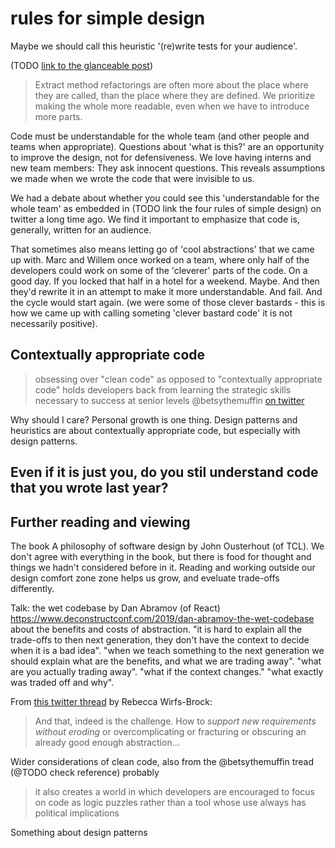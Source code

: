 # rules for simple design

Maybe we should call this heuristic '(re)write tests for your audience'.

(TODO [link to the glanceable post](2021/09/27/tdd-glanceable-tests.html)) 
> Extract method refactorings are often more about the place where they are called, than the place where they are defined.
> We prioritize making the whole more readable, even when we have to introduce more parts.
 
Code must be understandable for the whole team (and other people and teams when
appropriate). Questions about 'what is this?' are an opportunity to improve the
design, not for defensiveness. We love having interns and new team members: They
ask innocent questions. This reveals assumptions we made when we wrote the code
that were invisible to us.

We had a debate about whether you could see this 'understandable for the whole team' as embedded in (TODO link the
four rules of simple design) on twitter a long time ago. We find it important to
emphasize that code is, generally, written for an audience. 

That sometimes also means letting go of 'cool abstractions' that we came up with. Marc and Willem once worked on a team, where only half of the developers could work on some of the 'cleverer' parts of the code. On a good day. If you locked that half in a hotel for a weekend. Maybe. And then they'd rewrite it in an attempt to make it more understandable. And fail. And the cycle would start again. (we were some of those clever bastards - this is how we came up with calling someting 'clever bastard code' it is not necessarily positive).

Contextually appropriate code
----


>obsessing over "clean code" as opposed to "contextually appropriate code" holds
>developers back from learning the strategic skills necessary to success at
>senior levels
@betsythemuffin [on twitter](https://twitter.com/betsythemuffin/status/1280930684819787776)

Why should I care? Personal growth is one thing. Design patterns and heuristics are about contextually appropriate code, but especially with design patterns. 

Even if it is just you, do you stil understand code that you wrote last year?
-----

Further reading and viewing
----

The book A philosophy of software design by John Ousterhout (of TCL). We don't agree with everything in the book, but there is food for thought and things we hadn't considered before in it. Reading and working outside our design comfort zone zone helps us grow, and eveluate trade-offs differently.

Talk: the wet codebase by Dan Abramov (of React)
https://www.deconstructconf.com/2019/dan-abramov-the-wet-codebase about the benefits and costs of abstraction.
"it is hard to explain all the trade-offs to then next generation, they don't have the context to decide when it is a bad idea". "when we teach something to the next generation we should explain what are the benefits, and what we are trading away". "what are you actually trading away". "what if the context changes." "what exactly was traded off and why".

From [this twitter thread](https://twitter.com/rebeccawb/status/1281248011427786752) by Rebecca Wirfs-Brock:

> And that, indeed is the challenge. How to *support new requirements without eroding*
  or overcomplicating or fracturing or obscuring an already good enough
  abstraction...


Wider considerations of clean code, also from the @betsythemuffin tread (@TODO check reference) probably

>it also creates a world in which developers are encouraged to focus on code as
>logic puzzles rather than a tool whose use always has political implications

Something about design patterns
